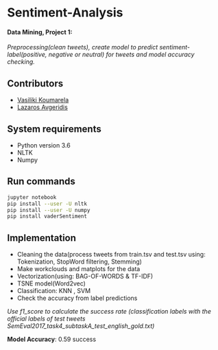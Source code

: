 # Sentiment-Analysis
#### Data Mining, Project 1:
 *Preprocessing(clean tweets), create model to predict sentiment-label(positive, negative or neutral) for tweets and model accuracy checking.*

Contributors
------------

* [Vasiliki Koumarela](https://github.com/VasiaKoum/ "Vasiliki Koumarela")
* [Lazaros Avgeridis](https://github.com/lazavgeridis/ "Lazaros Avgeridis")

System requirements
-------------------

* Python version 3.6
* NLTK
* Numpy

Run commands
------------
```bash
jupyter notebook
pip install --user -U nltk
pip install --user -U numpy
pip install vaderSentiment
```

Implementation
--------------
* Cleaning the data(process tweets from train.tsv and test.tsv using: Tokenization, StopWord filtering, Stemming)
* Make workclouds and matplots for the data
* Vectorization(using: BAG-OF-WORDS & TF-IDF)
* TSNE model(Word2vec)
* Classification: KNN , SVM
* Check the accuracy from label predictions

*Use f1_score to calculate the success rate (classification labels with the official labels of test tweets SemEval2017_task4_subtaskA_test_english_gold.txt)*

__Model Accuracy__: 0.59 success

